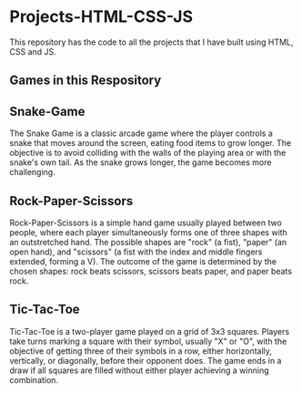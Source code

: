 # Projects-HTML-CSS-JS
This repository has the code to all the projects that I have built using HTML, CSS and JS.

<h2>Games in this Respository</h2>
<h2>Snake-Game</h2>
<p>The Snake Game is a classic arcade game where the player controls a snake that moves around the screen, eating food items to grow longer. 
The objective is to avoid colliding with the walls of the playing area or with the snake's own tail. As the snake grows longer, the game becomes more challenging.</p>
<h2>Rock-Paper-Scissors</h2>
<p>Rock-Paper-Scissors is a simple hand game usually played between two people, where each player simultaneously forms one of three shapes with an outstretched hand. 
The possible shapes are "rock" (a fist), "paper" (an open hand), and "scissors" (a fist with the index and middle fingers extended, forming a V). 
The outcome of the game is determined by the chosen shapes: rock beats scissors, scissors beats paper, and paper beats rock.</p>
<h2>Tic-Tac-Toe</h2>
<p>Tic-Tac-Toe is a two-player game played on a grid of 3x3 squares. Players take turns marking a square with their symbol, usually "X" or "O", with the objective 
of getting three of their symbols in a row, either horizontally, vertically, or diagonally, before their opponent does. The game ends in a draw if all squares are 
filled without either player achieving a winning combination.</p>
